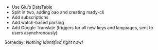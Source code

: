 * Use Giu's DataTable
* Split in two, adding oao and creating mady-cli
* Add subscriptions
* Add watch-based parsing
* Add Google Translate (triggers for all new keys and languages, sent to users asynchronously)

Someday: *Nothing identified right now!*